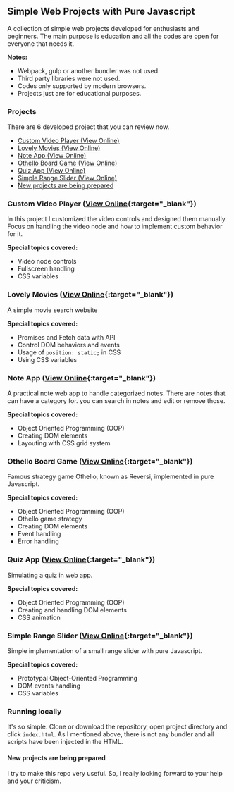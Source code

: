 ## Simple Web Projects with Pure Javascript

A collection of simple web projects developed for enthusiasts and beginners. The main purpose is education and all the codes are open for everyone that needs it.

**Notes:**

- Webpack, gulp or another bundler was not used.
- Third party libraries were not used.
- Codes only supported by modern browsers.
- Projects just are for educational purposes.


### Projects

There are 6 developed project that you can review now.
  - [Custom Video Player (View Online)](#custom-video-player-view-online)
  - [Lovely Movies (View Online)](#lovely-movies-view-online)
  - [Note App (View Online)](#note-app-view-online)
  - [Othello Board Game (View Online)](#othello-board-game-view-online)
  - [Quiz App (View Online)](#quiz-app-view-online)
  - [Simple Range Slider (View Online)](#simple-range-slider-view-online)
  - [New projects are being prepared](#new-projects-are-being-prepared)

### Custom Video Player ([View Online](https://behnamazimi.github.io/simple-web-projects/custom-video-player/){:target="_blank"})

In this project I customized the video controls and designed them manually. Focus on handling the video node and how to implement custom behavior for it.

**Special topics covered:**

- Video node controls
- Fullscreen handling
- CSS variables

### Lovely Movies ([View Online](https://behnamazimi.github.io/simple-web-projects/lovely-movies/){:target="_blank"})

A simple movie search website

**Special topics covered:**

- Promises and Fetch data with API
- Control DOM behaviors and events
- Usage of `position: static;` in CSS
- Using CSS variables

### Note App ([View Online](https://behnamazimi.github.io/simple-web-projects/notes-app/){:target="_blank"})

A practical note web app to handle categorized notes. There are notes that can have a category for. you can search in notes and edit or remove those.

**Special topics covered:**

- Object Oriented Programming (OOP)
- Creating DOM elements
- Layouting with CSS grid system

### Othello Board Game ([View Online](https://behnamazimi.github.io/simple-web-projects/othello-board-game/){:target="_blank"})

Famous strategy game Othello, known as Reversi, implemented in pure Javascript.

**Special topics covered:**

- Object Oriented Programming (OOP)
- Othello game strategy
- Creating DOM elements
- Event handling
- Error handling

### Quiz App ([View Online](https://behnamazimi.github.io/simple-web-projects/quiz-app/){:target="_blank"})

Simulating a quiz in web app.

**Special topics covered:**

- Object Oriented Programming (OOP)
- Creating and handling DOM elements
- CSS animation

### Simple Range Slider ([View Online](https://behnamazimi.github.io/simple-web-projects/simple-range-slider/){:target="_blank"})

Simple implementation of a small range slider with pure Javascript.

**Special topics covered:**

- Prototypal Object-Oriented Programming
- DOM events handling
- CSS variables

### Running locally

It's so simple. Clone or download the repository, open project directory and click `index.html`. As I mentioned above, there is not any bundler and all scripts have been injected in the HTML.

#### New projects are being prepared

I try to make this repo very useful. So, I really looking forward to your help and your criticism.
